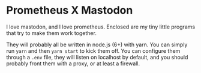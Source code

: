 Prometheus X Mastodon
=====================

I love mastodon, and I love prometheus. Enclosed are my tiny little programs
that try to make them work together.

They will probably all be written in node.js (6+) with yarn. You can simply run
`yarn` and then `yarn start` to kick them off. You can configure them through a
`.env` file, they will listen on localhost by default, and you should probably
front them with a proxy, or at least a firewall.
